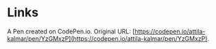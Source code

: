 # Links

A Pen created on CodePen.io. Original URL: [https://codepen.io/attila-kalmar/pen/YzGMxzP](https://codepen.io/attila-kalmar/pen/YzGMxzP).


